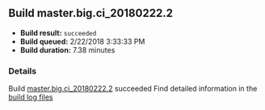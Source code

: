 ## Build master.big.ci_20180222.2
- **Build result:** `succeeded`
- **Build queued:** 2/22/2018 3:33:33 PM
- **Build duration:** 7.38 minutes
### Details
Build [master.big.ci_20180222.2](https://winappstudio.visualstudio.com/web/build.aspx?pcguid=a4ef43be-68ce-4195-a619-079b4d9834c2&builduri=vstfs%3a%2f%2f%2fBuild%2fBuild%2f25110) succeeded
Find detailed information in the [build log files](https://uwpctdiags.blob.core.windows.net/buildlogs/master.big.ci_20180222.2_logs.zip)
